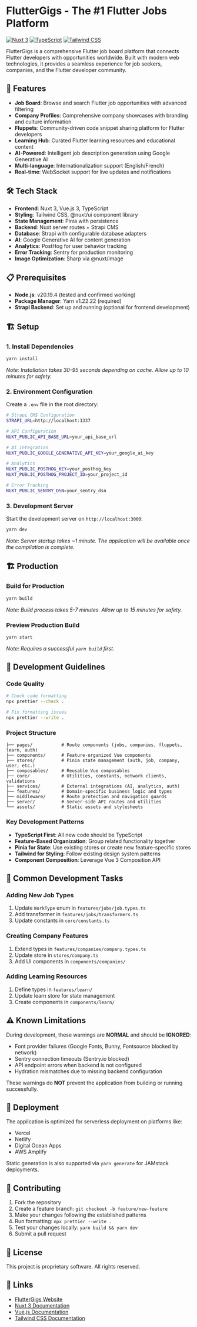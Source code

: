 # FlutterGigs - The #1 Flutter Jobs Platform

[![Nuxt 3](https://img.shields.io/badge/Nuxt-3-black?logo=nuxt.js)](https://nuxt.com/docs/getting-started/introduction)
[![TypeScript](https://img.shields.io/badge/TypeScript-Ready-blue?logo=typescript)](https://www.typescriptlang.org/)
[![Tailwind CSS](https://img.shields.io/badge/Tailwind_CSS-Ready-38B2AC?logo=tailwind-css)](https://tailwindcss.com/)

FlutterGigs is a comprehensive Flutter job board platform that connects Flutter developers with opportunities worldwide. Built with modern web technologies, it provides a seamless experience for job seekers, companies, and the Flutter developer community.

## 🚀 Features

- **Job Board**: Browse and search Flutter job opportunities with advanced filtering
- **Company Profiles**: Comprehensive company showcases with branding and culture information
- **Fluppets**: Community-driven code snippet sharing platform for Flutter developers
- **Learning Hub**: Curated Flutter learning resources and educational content
- **AI-Powered**: Intelligent job description generation using Google Generative AI
- **Multi-language**: Internationalization support (English/French)
- **Real-time**: WebSocket support for live updates and notifications

## 🛠️ Tech Stack

- **Frontend**: Nuxt 3, Vue.js 3, TypeScript
- **Styling**: Tailwind CSS, @nuxt/ui component library
- **State Management**: Pinia with persistence
- **Backend**: Nuxt server routes + Strapi CMS
- **Database**: Strapi with configurable database adapters
- **AI**: Google Generative AI for content generation
- **Analytics**: PostHog for user behavior tracking
- **Error Tracking**: Sentry for production monitoring
- **Image Optimization**: Sharp via @nuxt/image

## 📋 Prerequisites

- **Node.js**: v20.19.4 (tested and confirmed working)
- **Package Manager**: Yarn v1.22.22 (required)
- **Strapi Backend**: Set up and running (optional for frontend development)

## 🏗️ Setup

### 1. Install Dependencies

```bash
yarn install
```

_Note: Installation takes 30-95 seconds depending on cache. Allow up to 10 minutes for safety._

### 2. Environment Configuration

Create a `.env` file in the root directory:

```bash
# Strapi CMS Configuration
STRAPI_URL=http://localhost:1337

# API Configuration
NUXT_PUBLIC_API_BASE_URL=your_api_base_url

# AI Integration
NUXT_PUBLIC_GOOGLE_GENERATIVE_API_KEY=your_google_ai_key

# Analytics
NUXT_PUBLIC_POSTHOG_KEY=your_posthog_key
NUXT_PUBLIC_POSTHOG_PROJECT_ID=your_project_id

# Error Tracking
NUXT_PUBLIC_SENTRY_DSN=your_sentry_dsn
```

### 3. Development Server

Start the development server on `http://localhost:3000`:

```bash
yarn dev
```

_Note: Server startup takes ~1 minute. The application will be available once the compilation is complete._

## 🏗️ Production

### Build for Production

```bash
yarn build
```

_Note: Build process takes 5-7 minutes. Allow up to 15 minutes for safety._

### Preview Production Build

```bash
yarn start
```

_Note: Requires a successful `yarn build` first._

## 🧪 Development Guidelines

### Code Quality

```bash
# Check code formatting
npx prettier --check .

# Fix formatting issues
npx prettier --write .
```

### Project Structure

```
├── pages/           # Route components (jobs, companies, fluppets, learn, auth)
├── components/      # Feature-organized Vue components
├── stores/          # Pinia state management (auth, job, company, user, etc.)
├── composables/     # Reusable Vue composables
├── core/            # Utilities, constants, network clients, validations
├── services/        # External integrations (AI, analytics, auth)
├── features/        # Domain-specific business logic and types
├── middleware/      # Route protection and navigation guards
├── server/          # Server-side API routes and utilities
└── assets/          # Static assets and stylesheets
```

### Key Development Patterns

- **TypeScript First**: All new code should be TypeScript
- **Feature-Based Organization**: Group related functionality together
- **Pinia for State**: Use existing stores or create new feature-specific stores
- **Tailwind for Styling**: Follow existing design system patterns
- **Component Composition**: Leverage Vue 3 Composition API

## 🔧 Common Development Tasks

### Adding New Job Types

1. Update `WorkType` enum in `features/jobs/job.types.ts`
2. Add transformer in `features/jobs/transformers.ts`
3. Update constants in `core/constants.ts`

### Creating Company Features

1. Extend types in `features/companies/company.types.ts`
2. Update store in `stores/company.ts`
3. Add UI components in `components/companies/`

### Adding Learning Resources

1. Define types in `features/learn/`
2. Update learn store for state management
3. Create components in `components/learn/`

## ⚠️ Known Limitations

During development, these warnings are **NORMAL** and should be **IGNORED**:

- Font provider failures (Google Fonts, Bunny, Fontsource blocked by network)
- Sentry connection timeouts (Sentry.io blocked)
- API endpoint errors when backend is not configured
- Hydration mismatches due to missing backend configuration

These warnings do **NOT** prevent the application from building or running successfully.

## 🚀 Deployment

The application is optimized for serverless deployment on platforms like:

- Vercel
- Netlify
- Digital Ocean Apps
- AWS Amplify

Static generation is also supported via `yarn generate` for JAMstack deployments.

## 🤝 Contributing

1. Fork the repository
2. Create a feature branch: `git checkout -b feature/new-feature`
3. Make your changes following the established patterns
4. Run formatting: `npx prettier --write .`
5. Test your changes locally: `yarn build && yarn dev`
6. Submit a pull request

## 📝 License

This project is proprietary software. All rights reserved.

## 🔗 Links

- [FlutterGigs Website](https://fluttergigs.com)
- [Nuxt 3 Documentation](https://nuxt.com/docs)
- [Vue.js Documentation](https://vuejs.org/)
- [Tailwind CSS Documentation](https://tailwindcss.com/)
